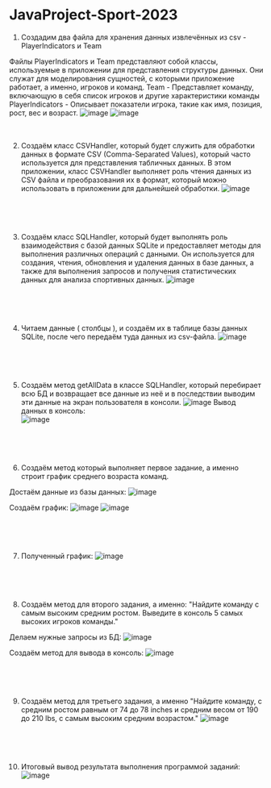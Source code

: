 # JavaProject-Sport-2023

1. Создадим два файла для хранения данных извлечённых из csv - PlayerIndicators и Team

Файлы PlayerIndicators и Team представляют собой классы, используемые в приложении для представления структуры данных. Они служат для моделирования сущностей, с которыми приложение работает, а именно, игроков и команд.
Team - Представляет команду, включающую в себя список игроков и другие характеристики команды
PlayerIndicators - Описывает показатели игрока, такие как имя, позиция, рост, вес и возраст.
![image](https://github.com/vad9nk4/JavaProject-Sport-2023/assets/134198984/30586468-526b-4baf-810d-d66957576329)
![image](https://github.com/vad9nk4/JavaProject-Sport-2023/assets/134198984/33cf1464-e6de-40eb-b246-3f9263e47911)
<br /><br /><br />

2. Создаём класс CSVHandler, который будет служить для обработки данных в формате CSV (Comma-Separated Values), который часто используется для представления табличных данных. В этом приложении, класс CSVHandler выполняет роль чтения данных из CSV файла и преобразования их в формат, который можно использовать в приложении для дальнейшей обработки.
![image](https://github.com/vad9nk4/JavaProject-Sport-2023/assets/134198984/f6ae4d09-47b2-4f7b-9124-4353960f6593)

<br /><br /><br />

3. Создаём класс SQLHandler, который будет выполнять роль взаимодействия с базой данных SQLite и предоставляет методы для выполнения различных операций с данными. Он используется для создания, чтения, обновления и удаления данных в базе данных, а также для выполнения запросов и получения статистических данных для анализа спортивных данных.
![image](https://github.com/vad9nk4/JavaProject-Sport-2023/assets/134198984/658e5f46-ed82-479d-b1c3-b689b3a1975c)

<br /><br /><br />

4. Читаем данные ( столбцы ), и создаём их в таблице базы данных SQLite, после чего передаём туда данных из csv-файла.
![image](https://github.com/vad9nk4/JavaProject-Sport-2023/assets/134198984/995b206f-7ea5-4348-b2d2-e5aac9b5daed)

<br /><br /><br />

5. Создаём метод getAllData в классе SQLHandler, который перебирает всю БД и возвращает все данные из неё и в последствии выводим эти данные на экран пользователя в консоли.
![image](https://github.com/vad9nk4/JavaProject-Sport-2023/assets/134198984/3a661183-0508-43ba-ab71-d1b89e3b4f77)
Вывод данных в консоль:<br />
![image](https://github.com/vad9nk4/JavaProject-Sport-2023/assets/134198984/63503bb4-fbfe-43e7-8fcc-e61801da2dcd)

<br /><br /><br />

6. Создаём метод который выполняет первое задание, а именно строит график среднего возраста команд.

Достаём данные из базы данных:
![image](https://github.com/vad9nk4/JavaProject-Sport-2023/assets/134198984/246e220b-8cda-4bc1-a1f4-4ce3cef550f0)

Создаём график:
![image](https://github.com/vad9nk4/JavaProject-Sport-2023/assets/134198984/e019413f-552b-4ce7-9f1b-831621e155d9)
![image](https://github.com/vad9nk4/JavaProject-Sport-2023/assets/134198984/12b750a5-8c2e-412d-b3d9-b1c1413e5a11)

<br /><br /><br />

7. Полученный график:
![image](https://github.com/vad9nk4/JavaProject-Sport-2023/assets/134198984/8df31994-74b4-415f-bf10-756c9ae85213)

<br /><br /><br />

8. Создаём метод для второго задания, а именно: "Найдите команду с самым высоким средним ростом. Выведите в консоль 5 самых высоких игроков команды."

Делаем нужные запросы из БД:
![image](https://github.com/vad9nk4/JavaProject-Sport-2023/assets/134198984/13761ed7-8de5-489e-82ee-97abe97b494a)

Создаём метод для вывода в консоль:
![image](https://github.com/vad9nk4/JavaProject-Sport-2023/assets/134198984/2f4beb84-40bf-4ac5-95ac-d81506b33a70)

<br /><br /><br />

9. Создаём метод для третьего задания, а именно "Найдите команду, с средним ростом равным от 74 до 78 inches и средним весом от 190 до 210 lbs, с самым высоким средним возрастом."
![image](https://github.com/vad9nk4/JavaProject-Sport-2023/assets/134198984/7ec5e5f2-7450-4030-9298-460713057df9)

<br /><br /><br />

10. Итоговый вывод результата выполнения программой заданий:
![image](https://github.com/vad9nk4/JavaProject-Sport-2023/assets/134198984/85c26fb5-5df6-47ec-ae4e-b3138c04afb0)

<br /><br /><br />
